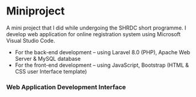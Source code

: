 # Miniproject

A mini project that I did while undergoing the SHRDC short programme. I develop web application for online registration system using Microsoft Visual Studio Code.

- For the back-end development – using Laravel 8.0 (PHP), Apache Web Server & MySQL database
- For the front-end development – using JavaScript, Bootstrap (HTML & CSS user Interface template)

### Web Application Development Interface
